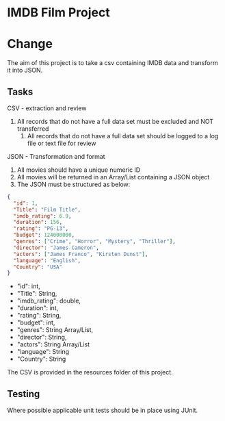 # IMDB Film Project
# Change

The aim of this project is to take a csv containing IMDB data and transform it into JSON.

## Tasks
CSV - extraction and review
1. All records that do not have a full data set must be excluded and NOT transferred
   1. All records that do not have a full data set should be logged to a log file or text file for review
 
JSON - Transformation and format
1. All movies should have a unique numeric ID
2. All movies will be returned in an Array/List containing a JSON object
3. The JSON must be structured as below:
```json
{
  "id": 1,
  "Title": "Film Title",
  "imdb_rating": 6.9,
  "duration": 156,
  "rating": "PG-13",
  "budget": 124000000,
  "genres": ["Crime", "Horror", "Mystery", "Thriller"],
  "director": "James Cameron",
  "actors": ["James Franco", "Kirsten Dunst"],
  "language": "English",
  "Country": "USA"
}
```

* "id": int,
* "Title": String,
* "imdb_rating": double,
* "duration": int,
* "rating": String,
* "budget": int,
* "genres": String Array/List,
* "director": String,
* "actors": String Array/List
* "language": String
* "Country": String

The CSV is provided in the resources folder of this project.

## Testing
Where possible applicable unit tests should be in place using JUnit.

